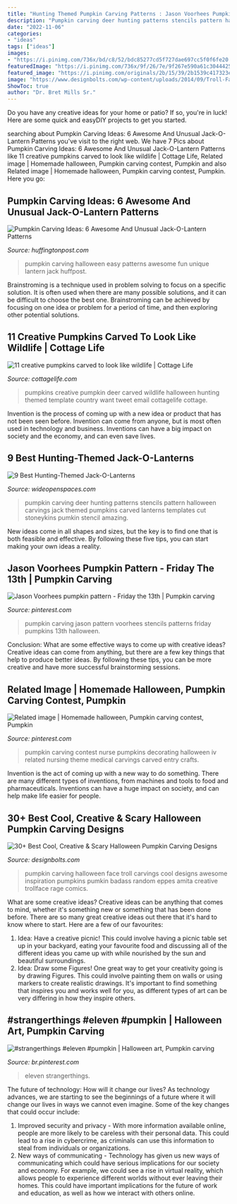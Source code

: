 ```yaml
---
title: "Hunting Themed Pumpkin Carving Patterns : Jason Voorhees Pumpkin Pattern"
description: "Pumpkin carving deer hunting patterns stencils pattern halloween carvings jack themed pumpkins carved lanterns templates cut stoneykins pumkin stencil amazing"
date: "2022-11-06"
categories:
- "ideas"
tags: ["ideas"]
images:
- "https://i.pinimg.com/736x/bd/c8/52/bdc85277cd5f727dae697cc5f0f6fe20.jpg"
featuredImage: "https://i.pinimg.com/736x/9f/26/7e/9f267e590a61c30444259e9f56e89c09--pumpkins-happy.jpg"
featured_image: "https://i.pinimg.com/originals/2b/15/39/2b1539c417323ee460521653dbcbe965.jpg"
image: "https://www.designbolts.com/wp-content/uploads/2014/09/Troll-Face-Pumpkin-Carving-2014.jpg"
ShowToc: true
author: "Dr. Bret Mills Sr."
---
```



Do you have any creative ideas for your home or patio? If so, you're in luck! Here are some quick and easyDIY projects to get you started.

	

		
searching about Pumpkin Carving Ideas: 6 Awesome And Unusual Jack-O-Lantern Patterns you've visit to the right web. We have 7 Pics about Pumpkin Carving Ideas: 6 Awesome And Unusual Jack-O-Lantern Patterns like 11 creative pumpkins carved to look like wildlife | Cottage Life, Related image | Homemade halloween, Pumpkin carving contest, Pumpkin and also Related image | Homemade halloween, Pumpkin carving contest, Pumpkin. Here you go:
		
    
## Pumpkin Carving Ideas: 6 Awesome And Unusual Jack-O-Lantern Patterns

<img loading=lazy src="http://i.huffpost.com/gen/808388/thumbs/o-PUMPKIN-CARVING-IDEAS-facebook.jpg" onerror="this.onerror=null;this.src='https://tse2.mm.bing.net/th?id=OIP.KQSgKT9hYtIoNJf9cQFG0AHaEW&amp;pid=15.1';" alt="Pumpkin Carving Ideas: 6 Awesome And Unusual Jack-O-Lantern Patterns">

_Source: huffingtonpost.com_

>pumpkin carving halloween easy patterns awesome fun unique lantern jack huffpost. 

	

Brainstroming is a technique used in problem solving to focus on a specific solution. It is often used when there are many possible solutions, and it can be difficult to choose the best one. Brainstroming can be achieved by focusing on one idea or problem for a period of time, and then exploring other potential solutions.

    
## 11 Creative Pumpkins Carved To Look Like Wildlife | Cottage Life

<img loading=lazy src="http://cottagelife.com/wp-content/uploads/2015/10/49e204336f19dd0e998de717ca9f8350.jpg" onerror="this.onerror=null;this.src='https://tse2.mm.bing.net/th?id=OIP.0INnxh7gvCHDm4crkTvZHQHaFj&amp;pid=15.1';" alt="11 creative pumpkins carved to look like wildlife | Cottage Life">

_Source: cottagelife.com_

>pumpkins creative pumpkin deer carved wildlife halloween hunting themed template country want tweet email cottagelife cottage. 

	

Invention is the process of coming up with a new idea or product that has not been seen before. Invention can come from anyone, but is most often used in technology and business. Inventions can have a big impact on society and the economy, and can even save lives.

    
## 9 Best Hunting-Themed Jack-O-Lanterns

<img loading=lazy src="http://cdn0.wideopenspaces.com/wp-content/uploads/2013/10/805558f47a5735ee4e546182132e0083.jpg" onerror="this.onerror=null;this.src='https://tse1.mm.bing.net/th?id=OIP.p5YDPZdrQslYQ732fRfFAwAAAA&amp;pid=15.1';" alt="9 Best Hunting-Themed Jack-O-Lanterns">

_Source: wideopenspaces.com_

>pumpkin carving deer hunting patterns stencils pattern halloween carvings jack themed pumpkins carved lanterns templates cut stoneykins pumkin stencil amazing. 

	

New ideas come in all shapes and sizes, but the key is to find one that is both feasible and effective. By following these five tips, you can start making your own ideas a reality.

    
## Jason Voorhees Pumpkin Pattern - Friday The 13th | Pumpkin Carving

<img loading=lazy src="https://i.pinimg.com/736x/bd/c8/52/bdc85277cd5f727dae697cc5f0f6fe20.jpg" onerror="this.onerror=null;this.src='https://tse3.mm.bing.net/th?id=OIP.5bT-8sw1Nises3MMQYZOwAAAAA&amp;pid=15.1';" alt="Jason Voorhees pumpkin pattern - Friday the 13th | Pumpkin carving">

_Source: pinterest.com_

>pumpkin carving jason pattern voorhees stencils patterns friday pumpkins 13th halloween. 

	

Conclusion: What are some effective ways to come up with creative ideas?
Creative ideas can come from anything, but there are a few key things that help to produce better ideas. By following these tips, you can be more creative and have more successful brainstorming sessions.

    
## Related Image | Homemade Halloween, Pumpkin Carving Contest, Pumpkin

<img loading=lazy src="https://i.pinimg.com/originals/2b/15/39/2b1539c417323ee460521653dbcbe965.jpg" onerror="this.onerror=null;this.src='https://tse4.mm.bing.net/th?id=OIP.YDf55m1jLpcUGvEOae9WSAHaFj&amp;pid=15.1';" alt="Related image | Homemade halloween, Pumpkin carving contest, Pumpkin">

_Source: pinterest.com_

>pumpkin carving contest nurse pumpkins decorating halloween iv related nursing theme medical carvings carved entry crafts. 

	

Invention is the act of coming up with a new way to do something. There are many different types of inventions, from machines and tools to food and pharmaceuticals. Inventions can have a huge impact on society, and can help make life easier for people.

    
## 30+ Best Cool, Creative &amp; Scary Halloween Pumpkin Carving Designs

<img loading=lazy src="https://www.designbolts.com/wp-content/uploads/2014/09/Troll-Face-Pumpkin-Carving-2014.jpg" onerror="this.onerror=null;this.src='https://tse4.mm.bing.net/th?id=OIP.UhiAj_dWO1AAWVe84sHPFwHaFX&amp;pid=15.1';" alt="30+ Best Cool, Creative &amp; Scary Halloween Pumpkin Carving Designs">

_Source: designbolts.com_

>pumpkin carving halloween face troll carvings cool designs awesome inspiration pumpkins pumkin badass random eppes amita creative trollface rage comics. 

	

What are some creative ideas?
Creative ideas can be anything that comes to mind, whether it's something new or something that has been done before. There are so many great creative ideas out there that it's hard to know where to start. Here are a few of our favourites: 
1. Idea: Have a creative picnic! This could involve having a picnic table set up in your backyard, eating your favourite food and discussing all of the different ideas you came up with while nourished by the sun and beautiful surroundings. 
2. Idea: Draw some Figures! One great way to get your creativity going is by drawing Figures. This could involve painting them on walls or using markers to create realistic drawings. It's important to find something that inspires you and works well for you, as different types of art can be very differing in how they inspire others. 

    
## #strangerthings #eleven #pumpkin | Halloween Art, Pumpkin Carving

<img loading=lazy src="https://i.pinimg.com/736x/9f/26/7e/9f267e590a61c30444259e9f56e89c09--pumpkins-happy.jpg" onerror="this.onerror=null;this.src='https://tse3.mm.bing.net/th?id=OIP.69AtFLqEXD1UkBE9UBQE-AHaHa&amp;pid=15.1';" alt="#strangerthings #eleven #pumpkin | Halloween art, Pumpkin carving">

_Source: br.pinterest.com_

>eleven strangerthings. 

	

The future of technology: How will it change our lives?
As technology advances, we are starting to see the beginnings of a future where it will change our lives in ways we cannot even imagine. Some of the key changes that could occur include: 
1. Improved security and privacy - With more information available online, people are more likely to be careless with their personal data. This could lead to a rise in cybercrime, as criminals can use this information to steal from individuals or organizations. 
2. New ways of communicating - Technology has given us new ways of communicating which could have serious implications for our society and economy. For example, we could see a rise in virtual reality, which allows people to experience different worlds without ever leaving their homes. This could have important implications for the future of work and education, as well as how we interact with others online. 

